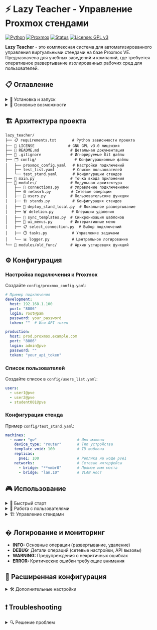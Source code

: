 # ⚡ Lazy Teacher - Управление Proxmox стендами

[![Python](https://img.shields.io/badge/Python-3.7+-blue.svg)](https://www.python.org/downloads/)
[![Proxmox](https://img.shields.io/badge/Proxmox-API-orange.svg)](https://pve.proxmox.com/)
[![Status](https://img.shields.io/badge/Status-Production%20Ready-green.svg)]()
[![License: GPL v3](https://img.shields.io/badge/License-GPLv3-blue.svg)](https://www.gnu.org/licenses/gpl-3.0)

**Lazy Teacher** - это комплексная система для автоматизированного управления виртуальными стендами на базе Proxmox VE. Предназначена для учебных заведений и компаний, где требуется оперативное развертывание изолированных рабочих сред для пользователей.

## 📋 Оглавление

<details>
<summary>🔧 Установка и запуск</summary>

### Требования системы
```
🐧 Linux (Ubuntu/Debian/CentOS)
🐍 Python 3.7+
📡 Доступ к Proxmox VE серверу
```

### Установка зависимостей
```bash
# Рекомендуемый способ - установка из requirements.txt
pip install -r requirements.txt

# Или установка вручную основных пакетов:
pip install proxmoxer>=2.0.0 rich>=12.0.0 PyYAML>=6.0
```

### Первый запуск
```bash
cd /path/to/lazy_teacher
python3 main.py
```
</details>

<details>
<summary>🎯 Основные возможности</summary>

### Управление пользователями
- ➕ Создание пользователей PVE
- 🚫 Отключение/удаление пользователей
- 👥 Импорт списка пользователей из YAML

### Управление стендами
- 🏗️ Развертывание виртуальных сред
- 🔄 Синхронизация шаблонов VM
- 🗑️ Очистка и удаление стендов

### Сетевое управление
- 🌐 Создание виртуальных мостов
- 🔒 Изоляция сетевых сред
- ⚡ Автоматическая настройка сети

### Мониторинг и логи
- 📊 Детальная трассировка операций
- ⏱️ Тайминги выполнения задач
- 🔍 Структурированное логирование

</details>

## 🏗️ Архитектура проекта

```
lazy_teacher/
├── 📋 requirements.txt       # Python зависимости проекта
├── 📜 LICENSE               # GNU GPL v3.0 лицензия
├── 📖 README.md              # Детальная документация
├── 🚫 .gitignore             # Игнорируемые Git файлы
├── 🗂️ config/                 # Конфигурационные файлы
│   ├── proxmox_config.yaml   # Настройки подключений
│   ├── test_list.yaml        # Списки пользователей
│   └── test_stand.yaml       # Конфигурации стендов
├── 🐍 main.py                # Точка входа приложения
├── 📁 modules/               # Модульная архитектура
│   ├── 🔧 connections.py     # Управление подключениями
│   ├── 🌐 network.py         # Сетевые операции
│   ├── 👤 users.py           # Пользовательские функции
│   ├── 🏗️ stands.py          # Конфигурация стендов
│   ├── 🚀 deploy_stand_local.py  # Локальное развертывание
│   ├── 🗑️ deletion.py        # Операции удаления
│   ├── 🔄 sync_templates.py  # Синхронизация шаблонов
│   ├── 🎨 ui_menus.py        # Интерактивные меню
│   ├── 📋 select_connection.py  # Выбор подключений
│   ├── ⏱️ tasks.py           # Управление задачами
│   └── 📊 logger.py          # Центральное логирование
└── 📁 modules/old_func/      # Архив устаревших функций
```

## ⚙️ Конфигурация

### Настройка подключения к Proxmox

Создайте `config/proxmox_config.yaml`:

```yaml
# Пример подключения
development:
  host: 192.168.1.100
  port: "8006"
  login: root@pam
  password: your_password
  token: ""  # Или API токен

production:
  host: prod.proxmox.example.com
  port: "8006"
  login: admin@pve
  password: ""
  token: "your_api_token"
```

### Список пользователей

Создайте список в `config/users_list.yaml`:

```yaml
users:
  - user1@pve
  - user2@pve
  - student001@pve
```

### Конфигурация стенда

Пример `config/test_stand.yaml`:

```yaml
machines:
  - name: "gw"                  # Имя машины
    device_type: "router"       # Тип устройства
    template_vmid: 100          # ID шаблона
    replicas:
      pve1: 100                 # Реплика на ноде pve1
    networks:                   # Сетевые интерфейсы
      - bridge: "**vmbr0"       # Прямое имя моста
      - bridge: "lan.10"        # VLAN мост
```

## 🎮 Использование

<details>
<summary>🚀 Быстрый старт</summary>

1. **Запустите приложение:**
   ```bash
   python3 main.py
   ```

2. **Выберите подключение:**
   - Система покажет доступные соединения
   - Выберите нужное по номеру

3. **Основное меню:**
   - Перейдите в раздел "Управление стендами"
   - Выберите "Развернуть локальный стенд"

4. **Выберите конфигурацию:**
   - Укажите файл стенда
   - Выберите список пользователей
   - Подтвердите развертывание
</details>

<details>
<summary>👥 Работа с пользователями</summary>

### Добавление пользователей
1. **Меню → Управление пользователями → Импорт списка**
2. **Выберите YAML файл со списком пользователей**
3. **Подтвердите создание**

### Удаление пользователя
1. **Меню → Удаление → Удалить стенд пользователя**
2. **Введите имя пользователя:** `student001@pve`
3. **Система автоматически:**
   - Удалит все VM пользователя
   - Очистит сетевые мосты
   - Удалит пользователя

</details>

<details>
<summary>🏗️ Управление стендами</summary>

### Создание стенда
1. **Подготовьте конфигурацию** в `config/stand_config.yaml`
2. **Меню → Стенды → Развернуть стенд**
3. **Выберите файл конфигурации**
4. **Укажите список пользователей**

### Результат развертывания
```
✓ Стенд для user1@pve развернут
✓ Стенд для user2@pve развернут

УСПЕШНО развернуто 2/2 стендов (100.0%)
```

### Удаление стендов
1. **Меню → Удаление → Удалить все стенды**
2. **Выберите список пользователей для удаления**
3. **Система выполнит полную очистку**

</details>

## � Логирование и мониторинг
- **INFO:** Основные операции (развертывание, удаление)
- **DEBUG:** Детали операций (сетевые настройки, API вызовы)
- **WARNING:** Предупреждения о некритичных ошибках
- **ERROR:** Критические ошибки требующие внимания

## 🔧 Расширенная конфигурация

<details>
<summary>🛠️ Дополнительные настройки</summary>

### Настройка сети
- **Автоматическое создание мостов** (vmbr1000+)
- **VLAN поддержка** (bridge.vlan_id)
- **Изоляция сетевых сред**

### Распределенное развертывание
- **Поддержка мульти-нод** в кластере
- **Автоматическая миграция VM**
- **Балансировка нагрузки**

### Шаблоны и синхронизация
- **Автоматическая синхронизация** шаблонов между нодами
- **Версионирование** шаблонов
- **Проверка целостности** перед использованием

</details>

## ❗ Troubleshooting

<details>
<summary>🔍 Решение проблем</summary>

### Ошибка подключения
```
❌ Не удалось подключиться к Proxmox
```
**Решение:**
- Проверьте настройки в `config/proxmox_config.yaml`
- Убедитесь что Proxmox сервер доступен
- Проверьте учетные данные пользователя

### Ошибки развертывания
```
❌ Нет свободных VMID
```
**Решение:**
- Проверьте доступные ID в кластере Proxmox
- Увеличьте диапазон ID в конфигурации

❌ Ошибка создания bridge
```
**Решение:**
- Проверьте права доступа на сетевые настройки
- Убедитесь что мосты не конфликтуют с существующими

</details>

## ✨ Особенности

- 🎯 **Enterprise Architecture** - модульная структура с полным покрытием типизации
- ⏱️ **Performance Monitoring** - OperationTimer для всех критических операций
- 🛡️ **Error Resilience** - graceful handling с подробными логами
- 🎨 **Rich UI** - цветные меню, прогресс-бары, таблицы результатов
- 🔄 **Idempotent Operations** - безопасное повторное выполнение операций
- 📈 **Structured Logging** - JSON-compatible логи для анализа

## 📈 Производительность

- **Быстрое развертывание:** 1-2 минуты на пользователя
- **Масштабируемость:** Поддержка до 1000+ пользователей
- **Надежность:** Автоматическое восстановление после сбоев
- **Мониторинг:** Полная трассировка всех операций

## 🤝 Сообщество и поддержка

### 📞 Связь с разработчиком
- **Telegram:** [@aleti000](https://t.me/aleti000)
- **GitHub:** [GitHub Issues](https://github.com/aleti000/lazy_teacher/issues)

### 🐛 Сообщить о проблеме
- **Ошибки и баги:** Создайте issue в [GitHub Issues](https://github.com/aleti000/lazy_teacher/issues)
- **Предложения:** Пиши в Telegram или создай issue с лейблом "enhancement"

### 🤝 Как внести вклад
1. **Форкните проект** - создайте форк на GitHub
2. **Создайте ветку** - `git checkout -b feature/новая-функция`
3. **Сделайте коммит** - `git commit -m "Add: новая функция"`
4. **Пушите изменения** - `git push origin feature/новая-функция`
5. **Создайте Pull Request** - мы рассмотрим ваше предложение

**Все предлагаемые изменения должны соответствовать архитектуре проекта и иметь тесты.**

---

## 📜 Лицензия

Этот проект распространяется под лицензией **GNU General Public License v3.0**. Подробности в файле [LICENSE](LICENSE).

---

## 🚨 Важно!

**Перед запуском в production:**
- ✅ Тестируйте на staging среде
- ✅ Проверьте резервные копии
- ✅ Настройте логирование в соответствии с политиками
- ✅ Убедитесь в корректности конфигурации безопасности

**Документация по API доступна в коде каждого модуля с подробными docstrings.**
